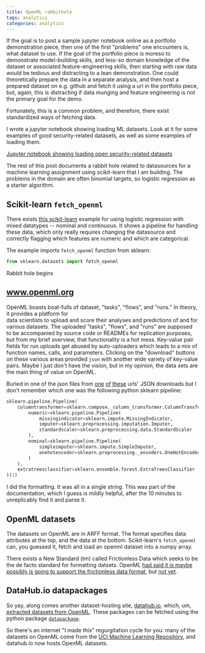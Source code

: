 ```yaml
---
title: OpenML rabbithole
tags: analytics
categories: analytics
---
```




If the goal is to post a sample jupyter notebook online as a portfolio demonstration piece, then one of the first "problems" one encounters is,
what dataset to use. If the goal of the portfolio piece is moreso to demonstrate model-building skills, and less-so domain knowledge of the dataset
or associated feature-engineering skills, then starting with raw data would be tedious and distracting to a lean demonstration.
One could theoretically prepare the data in a separate analysis, and then host a prepared dataset on e.g. github and fetch it using a url in the
portfolio piece, but, again, this is distracting if data munging and feature engineering is not the primary goal for the demo.

Fortunately, this is a common problem, and therefore, there exist standardized ways of fetching data.

I wrote a jupyter notebook showing loading ML datasets. Look at it for some examples of good security-related datasets, as well as some examples of loading them.

<p>
  <a
    class='btn btn-info'
    href='https://github.com/deargle/deargle.github.io/blob/master/notebooks/ml_datasets_examples.ipynb'
    >Jupyter notebook showing loading open security-related datasets</a>
</p>

The rest of this post documents a rabbit hole related to datasources for a machine learning assignment using scikit-learn that I am building.
The problems in the domain are often binomial targets, so logistic regression as a starter algorithm.

Scikit-learn `fetch_openml`
---------------------------

There exists [this scikit-learn](https://scikit-learn.org/stable/auto_examples/compose/plot_column_transformer_mixed_types.html#sphx-glr-auto-examples-compose-plot-column-transformer-mixed-types-py)
example for using logistic regression with mixed datatypes -- nominal and continuous. It shows a pipeline for handling these data, which only really requires changing
the datasource and correctly flagging which features are numeric and which are categorical.

The example imports `fetch_openml` function from sklearn:

```python
from sklearn.datasets import fetch_openml
```

Rabbit hole begins


www.openml.org
--------------

OpenML boasts boat-fulls of dataset, "tasks", "flows", and "runs." In theory, it provides a platform for  
data scientists to upload and score their analyses and predictions of and for various datasets. The uploaded "tasks", "flows", and "runs" are supposed to be accompanied by
source code or READMEs for replication purposes, but from my brief overview, that functionality is a hot mess. Key-value pair fields for run uploads get abused by
auto-uploaders which leads to a mix of function names, calls, and parameters. Clicking on the "download" buttons on these various areas provided
`json` with another wide variety of key-value pairs. Maybe I just don't have the vision, but in my opinion, the data sets are the main thing of value on OpenML.

Buried in one of the json files from [one](https://www.openml.org/r/6003251) [of](https://www.openml.org/r/9525179) [these](https://www.openml.org/f/6970) urls' JSON downloads but I don't remember which one was the following python sklearn pipeline:

```python
sklearn.pipeline.Pipeline(
    columntransformer=sklearn.compose._column_transformer.ColumnTransformer(
        numeric=sklearn.pipeline.Pipeline(
            missingindicator=sklearn.impute.MissingIndicator,
            imputer=sklearn.preprocessing.imputation.Imputer,
            standardscaler=sklearn.preprocessing.data.StandardScaler
        ),
        nominal=sklearn.pipeline.Pipeline(
            simpleimputer=sklearn.impute.SimpleImputer,
            onehotencoder=sklearn.preprocessing._encoders.OneHotEncoder
        )
    ),
    extratreesclassifier=sklearn.ensemble.forest.ExtraTreesClassifier
)(1)
```

I did the formatting. It was all in a single string. This was part of the documentation, which I guess is mildly helpful, after the 10 minutes to unreplicably find
it and parse it.

OpenML datasets
---------------

The datasets on OpenML are in ARFF format. The format specifies data attributes at the top, and the data at the bottom. Scikit-learn's `fetch_openml` can,
you guessed it, fetch and load an openml dataset into a numpy array.

There exists a New Standard (tm) called Frictionless Data which seeks to be the de facto standard for formatting datsets. OpenML [had said it is maybe possibly
is going to support the frictionless data format](https://frictionlessdata.io/articles/openml/),
but [not yet](https://github.com/openml/OpenML/issues/482#issuecomment-378565567).



DataHub.io datapackages
-----------------------

So yay, along comes another dataset-hosting site, [datahub.io](https://datahub.io), which, um, [extracted datasets from OpenML](https://datahub.io/blog/new-machine-learning-datasets).
These packages can be fetched using the python package [`datapackage`](https://pypi.org/project/datapackage/).

So there's an internet "I made this" regurgitation cycle for you: many of the datasets on OpenML come from the [UCI Machine Learning Repository](https://archive.ics.uci.edu/ml/index.php),
and datahub.io now hosts OpenML datasets.
